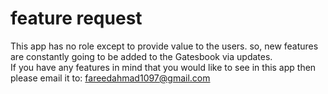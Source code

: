# feature request

This app has no role except to provide value to the users. so, new features are constantly going to be added to the Gatesbook via updates.<br>If you have any features in mind that you would like to see in this app then please email it to: fareedahmad1097@gmail.com
